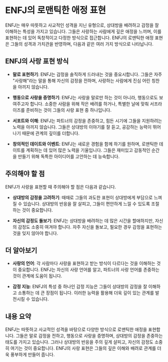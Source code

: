 # ENFJ의 로맨틱한 애정 표현

ENFJ는 매우 따뜻하고 사교적인 성격을 지닌 유형으로, 상대방을 배려하고 감정을 잘 이해하는 특성을 가지고 있습니다. 그들은 사랑하는 사람에게 깊은 애정을 느끼며, 이를 표현하는 데 있어 독창적이고 다정한 방식으로 접근합니다. ENFJ의 로맨틱한 애정 표현은 그들의 성격과 가치관을 반영하며, 다음과 같은 여러 가지 방식으로 나타납니다.

## ENFJ의 사랑 표현 방식

- **말로 표현하기**: ENFJ는 감정을 솔직하게 드러내는 것을 중요시합니다. 그들은 자주 "사랑해"라는 말을 통해 자신의 감정을 전하며, 사랑하는 사람에게 진심 어린 칭찬을 아끼지 않습니다.

- **행동으로 사랑을 증명하기**: ENFJ는 사랑을 말로만 하는 것이 아니라, 행동으로도 보여주고자 합니다. 소중한 사람을 위해 작은 배려를 하거나, 특별한 날에 맞춰 서프라이즈를 준비하는 것이 그들의 사랑 표현 중 하나입니다.

- **서포트와 이해**: ENFJ는 파트너의 감정을 존중하고, 힘든 시기에 그들을 지원하려는 노력을 아끼지 않습니다. 그들은 상대방의 이야기를 잘 듣고, 공감하는 능력이 뛰어나기 때문에 관계의 깊이를 더합니다.

- **창의적인 데이트와 이벤트**: ENFJ는 새로운 경험을 함께 하기를 원하며, 로맨틱한 데이트를 계획하는 데 있어 많은 노력을 기울입니다. 그들은 재미있고 감동적인 순간을 만들기 위해 독특한 아이디어를 고안하는 데 능숙합니다.

## 주의해야 할 점

ENFJ가 사랑을 표현할 때 주의해야 할 점은 다음과 같습니다. 

- **상대방의 감정을 고려하기**: 때때로 그들의 과도한 표현이 상대방에게 부담으로 느껴질 수 있습니다. 상대방의 반응을 잘 살피고, 그들이 편안하게 느낄 수 있도록 조절하는 것이 중요합니다.

- **자신의 감정도 돌보기**: ENFJ는 상대방을 배려하는 데 많은 시간을 할애하지만, 자신의 감정도 소중히 여겨야 합니다. 자주 자신을 돌보고, 필요한 경우 감정을 표현하는 것을 잊지 않아야 합니다.

## 더 알아보기

- **사랑의 언어**: 각 사람마다 사랑을 표현하고 받는 방식이 다르다는 것을 이해하는 것이 중요합니다. ENFJ는 자신의 사랑 언어를 알고, 파트너의 사랑 언어를 존중하는 것이 관계에 도움이 됩니다.

- **감정 지능**: ENFJ의 특성 중 하나인 감정 지능은 그들이 상대방의 감정을 잘 이해하고 소통하는 데 큰 장점이 됩니다. 이러한 능력을 활용해 더욱 깊이 있는 관계를 발전시킬 수 있습니다.

## 내용 요약

ENFJ는 따뜻하고 사교적인 성격을 바탕으로 다양한 방식으로 로맨틱한 애정을 표현합니다. 그들은 말로 감정을 전하고, 행동으로 사랑을 증명하며, 상대방의 감정을 존중하는 태도를 가지고 있습니다. 그러나 상대방의 반응을 주의 깊게 살피고, 자신의 감정도 소중히 여기는 것이 중요합니다. ENFJ의 사랑 표현은 그들의 깊은 이해와 배려로 관계를 더욱 풍부하게 만들어 줍니다.